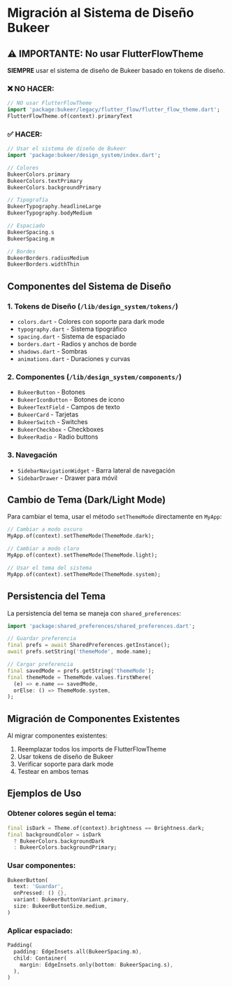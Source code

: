 # Migración al Sistema de Diseño Bukeer

## ⚠️ IMPORTANTE: No usar FlutterFlowTheme

**SIEMPRE** usar el sistema de diseño de Bukeer basado en tokens de diseño. 

### ❌ NO HACER:
```dart
// NO usar FlutterFlowTheme
import 'package:bukeer/legacy/flutter_flow/flutter_flow_theme.dart';
FlutterFlowTheme.of(context).primaryText
```

### ✅ HACER:
```dart
// Usar el sistema de diseño de Bukeer
import 'package:bukeer/design_system/index.dart';

// Colores
BukeerColors.primary
BukeerColors.textPrimary
BukeerColors.backgroundPrimary

// Tipografía
BukeerTypography.headlineLarge
BukeerTypography.bodyMedium

// Espaciado
BukeerSpacing.s
BukeerSpacing.m

// Bordes
BukeerBorders.radiusMedium
BukeerBorders.widthThin
```

## Componentes del Sistema de Diseño

### 1. Tokens de Diseño (`/lib/design_system/tokens/`)
- `colors.dart` - Colores con soporte para dark mode
- `typography.dart` - Sistema tipográfico
- `spacing.dart` - Sistema de espaciado
- `borders.dart` - Radios y anchos de borde
- `shadows.dart` - Sombras
- `animations.dart` - Duraciones y curvas

### 2. Componentes (`/lib/design_system/components/`)
- `BukeerButton` - Botones
- `BukeerIconButton` - Botones de icono
- `BukeerTextField` - Campos de texto
- `BukeerCard` - Tarjetas
- `BukeerSwitch` - Switches
- `BukeerCheckbox` - Checkboxes
- `BukeerRadio` - Radio buttons

### 3. Navegación
- `SidebarNavigationWidget` - Barra lateral de navegación
- `SidebarDrawer` - Drawer para móvil

## Cambio de Tema (Dark/Light Mode)

Para cambiar el tema, usar el método `setThemeMode` directamente en `MyApp`:

```dart
// Cambiar a modo oscuro
MyApp.of(context).setThemeMode(ThemeMode.dark);

// Cambiar a modo claro
MyApp.of(context).setThemeMode(ThemeMode.light);

// Usar el tema del sistema
MyApp.of(context).setThemeMode(ThemeMode.system);
```

## Persistencia del Tema

La persistencia del tema se maneja con `shared_preferences`:

```dart
import 'package:shared_preferences/shared_preferences.dart';

// Guardar preferencia
final prefs = await SharedPreferences.getInstance();
await prefs.setString('themeMode', mode.name);

// Cargar preferencia
final savedMode = prefs.getString('themeMode');
final themeMode = ThemeMode.values.firstWhere(
  (e) => e.name == savedMode,
  orElse: () => ThemeMode.system,
);
```

## Migración de Componentes Existentes

Al migrar componentes existentes:

1. Reemplazar todos los imports de FlutterFlowTheme
2. Usar tokens de diseño de Bukeer
3. Verificar soporte para dark mode
4. Testear en ambos temas

## Ejemplos de Uso

### Obtener colores según el tema:
```dart
final isDark = Theme.of(context).brightness == Brightness.dark;
final backgroundColor = isDark 
  ? BukeerColors.backgroundDark 
  : BukeerColors.backgroundPrimary;
```

### Usar componentes:
```dart
BukeerButton(
  text: 'Guardar',
  onPressed: () {},
  variant: BukeerButtonVariant.primary,
  size: BukeerButtonSize.medium,
)
```

### Aplicar espaciado:
```dart
Padding(
  padding: EdgeInsets.all(BukeerSpacing.m),
  child: Container(
    margin: EdgeInsets.only(bottom: BukeerSpacing.s),
  ),
)
```